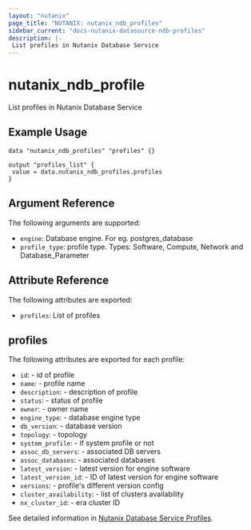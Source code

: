 ```yaml
---
layout: "nutanix"
page_title: "NUTANIX: nutanix_ndb_profiles"
sidebar_current: "docs-nutanix-datasource-ndb-profiles"
description: |-
 List profiles in Nutanix Database Service
---
```


# nutanix_ndb_profile

List profiles in Nutanix Database Service

## Example Usage

```hcl
data "nutanix_ndb_profiles" "profiles" {}

output "profiles_list" {
 value = data.nutanix_ndb_profiles.profiles
}

```

## Argument Reference

The following arguments are supported:

* `engine`: Database engine. For eg. postgres_database
* `profile_type`: profile type. Types: Software, Compute, Network and Database_Parameter

## Attribute Reference

The following attributes are exported:

* `profiles`: List of profiles 

## profiles

The following attributes are exported for each profile:

* `id`: - id of profile
* `name`: - profile name
* `description`: - description of profile
* `status`: - status of profile
* `owner`: - owner name
* `engine_type`: - database engine type
* `db_version`: - database version
* `topology`: - topology
* `system_profile`: - if system profile or not
* `assoc_db_servers`: - associated DB servers
* `assoc_databases`: - associated databases
* `latest_version`: - latest version for engine software
* `latest_version_id`: - ID of latest version for engine software
* `versions`: - profile's different version config
* `cluster_availability`: - list of clusters availability
* `nx_cluster_id`: - era cluster ID

See detailed information in [Nutanix Database Service Profiles](https://www.nutanix.dev/api_references/ndb/#/74ae456d63b24-get-all-profiles).
